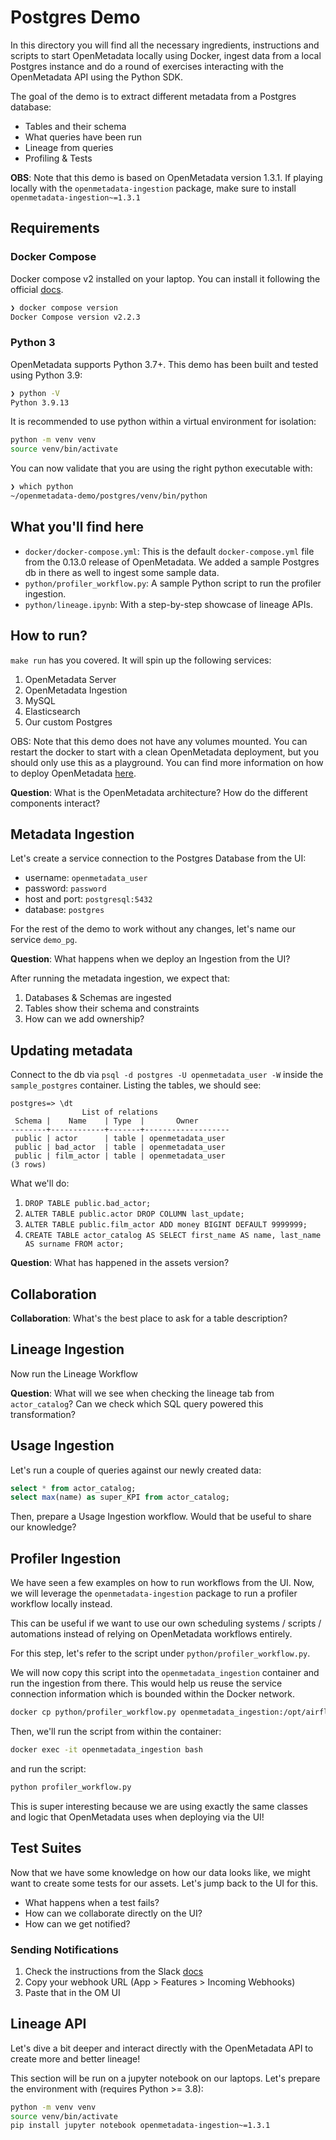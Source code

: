 # Postgres Demo

In this directory you will find all the necessary ingredients, instructions and scripts to start OpenMetadata
locally using Docker, ingest data from a local Postgres instance and do a round of exercises interacting with
the OpenMetadata API using the Python SDK.

The goal of the demo is to extract different metadata from a Postgres database:
- Tables and their schema
- What queries have been run
- Lineage from queries
- Profiling & Tests

**OBS**: Note that this demo is based on OpenMetadata version 1.3.1. If playing locally with the `openmetadata-ingestion`
package, make sure to install `openmetadata-ingestion~=1.3.1`

## Requirements

### Docker Compose

Docker compose v2 installed on your laptop. You can install it following the official [docs](https://docs.docker.com/compose/install/).

```bash
❯ docker compose version
Docker Compose version v2.2.3
```

### Python 3

OpenMetadata supports Python 3.7+. This demo has been built and tested using Python 3.9:

```bash
❯ python -V
Python 3.9.13
```

It is recommended to use python within a virtual environment for isolation:

```bash
python -m venv venv
source venv/bin/activate
```

You can now validate that you are using the right python executable with:

```bash
❯ which python
~/openmetadata-demo/postgres/venv/bin/python
```

## What you'll find here

- `docker/docker-compose.yml`: This is the default `docker-compose.yml` file from the 0.13.0 release of OpenMetadata. We added
  a sample Postgres db in there as well to ingest some sample data.
- `python/profiler_workflow.py`: A sample Python script to run the profiler ingestion.
- `python/lineage.ipynb`: With a step-by-step showcase of lineage APIs.

## How to run?

`make run` has you covered. It will spin up the following services:

1. OpenMetadata Server
2. OpenMetadata Ingestion
3. MySQL
4. Elasticsearch
5. Our custom Postgres

OBS: Note that this demo does not have any volumes mounted. You can restart the docker to start with a clean
OpenMetadata deployment, but you should only use this as a playground. You can find more information on
how to deploy OpenMetadata [here](https://docs.open-metadata.org/deployment).

**Question**: What is the OpenMetadata architecture? How do the different components interact?

## Metadata Ingestion

Let's create a service connection to the Postgres Database from the UI:
- username: `openmetadata_user`
- password: `password`
- host and port: `postgresql:5432`
- database: `postgres`

For the rest of the demo to work without any changes, let's name our service `demo_pg`.

**Question**: What happens when we deploy an Ingestion from the UI?

After running the metadata ingestion, we expect that:

1. Databases & Schemas are ingested
2. Tables show their schema and constraints
3. How can we add ownership?

## Updating metadata

Connect to the db via `psql -d postgres -U openmetadata_user -W` inside the `sample_postgres` container. Listing
the tables, we should see:

```
postgres=> \dt
                List of relations
 Schema |    Name    | Type  |       Owner
--------+------------+-------+-------------------
 public | actor      | table | openmetadata_user
 public | bad_actor  | table | openmetadata_user
 public | film_actor | table | openmetadata_user
(3 rows)
```

What we'll do:

1. `DROP TABLE public.bad_actor;`
2. `ALTER TABLE public.actor DROP COLUMN last_update;`
3. `ALTER TABLE public.film_actor ADD money BIGINT DEFAULT 9999999;`
4. `CREATE TABLE actor_catalog AS SELECT first_name AS name, last_name AS surname FROM actor;`

**Question**: What has happened in the assets version?

## Collaboration

**Collaboration**: What's the best place to ask for a table description?

## Lineage Ingestion

Now run the Lineage Workflow 

**Question**: What will we see when checking the lineage tab from `actor_catalog`? Can we check which SQL query 
powered this transformation?

## Usage Ingestion

Let's run a couple of queries against our newly created data:

```sql
select * from actor_catalog;
select max(name) as super_KPI from actor_catalog;
```

Then, prepare a Usage Ingestion workflow. Would that be useful to share our knowledge?

## Profiler Ingestion

We have seen a few examples on how to run workflows from the UI. Now, we will
leverage the `openmetadata-ingestion` package to run a profiler workflow
locally instead.

This can be useful if we want to use our own scheduling systems / scripts / automations
instead of relying on OpenMetadata workflows entirely.

For this step, let's refer to the script under `python/profiler_workflow.py`.

We will now copy this script into the `openmetadata_ingestion` container and run
the ingestion from there. This would help us reuse the service connection information
which is bounded within the Docker network.

```bash
docker cp python/profiler_workflow.py openmetadata_ingestion:/opt/airflow/profiler_workflow.py
```

Then, we'll run the script from within the container:

```bash
docker exec -it openmetadata_ingestion bash
```

and run the script:

```bash
python profiler_workflow.py
```

This is super interesting because we are using exactly the same classes and logic
that OpenMetadata uses when deploying via the UI!

## Test Suites

Now that we have some knowledge on how our data looks like, we might want to create some tests
for our assets. Let's jump back to the UI for this.

- What happens when a test fails?
- How can we collaborate directly on the UI?
- How can we get notified?

### Sending Notifications

1. Check the instructions from the Slack [docs](https://api.slack.com/messaging/webhooks)
2. Copy your webhook URL (App > Features > Incoming Webhooks)
3. Paste that in the OM UI

## Lineage API

Let's dive a bit deeper and interact directly with the OpenMetadata API to create more
and better lineage!

This section will be run on a jupyter notebook on our laptops. Let's prepare the environment
with (requires Python >= 3.8):

```bash
python -m venv venv
source venv/bin/activate
pip install jupyter notebook openmetadata-ingestion~=1.3.1
```
